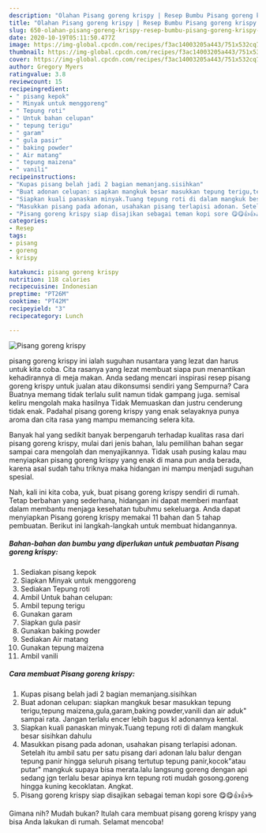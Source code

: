 ```yaml
---
description: "Olahan Pisang goreng krispy | Resep Bumbu Pisang goreng krispy Yang Enak dan Simpel"
title: "Olahan Pisang goreng krispy | Resep Bumbu Pisang goreng krispy Yang Enak dan Simpel"
slug: 650-olahan-pisang-goreng-krispy-resep-bumbu-pisang-goreng-krispy-yang-enak-dan-simpel
date: 2020-10-19T05:11:50.477Z
image: https://img-global.cpcdn.com/recipes/f3ac14003205a443/751x532cq70/pisang-goreng-krispy-foto-resep-utama.jpg
thumbnail: https://img-global.cpcdn.com/recipes/f3ac14003205a443/751x532cq70/pisang-goreng-krispy-foto-resep-utama.jpg
cover: https://img-global.cpcdn.com/recipes/f3ac14003205a443/751x532cq70/pisang-goreng-krispy-foto-resep-utama.jpg
author: Gregory Myers
ratingvalue: 3.8
reviewcount: 15
recipeingredient:
- " pisang kepok"
- " Minyak untuk menggoreng"
- " Tepung roti"
- " Untuk bahan celupan"
- " tepung terigu"
- " garam"
- " gula pasir"
- " baking powder"
- " Air matang"
- " tepung maizena"
- " vanili"
recipeinstructions:
- "Kupas pisang belah jadi 2 bagian memanjang.sisihkan"
- "Buat adonan celupan: siapkan mangkuk besar masukkan tepung terigu,tepung maizena,gula,garam,baking powder,vanili dan air aduk&#34; sampai rata. Jangan terlalu encer lebih bagus kl adonannya kental."
- "Siapkan kuali panaskan minyak.Tuang tepung roti di dalam mangkuk besar sisihkan dahulu"
- "Masukkan pisang pada adonan, usahakan pisang terlapisi adonan. Setelah itu ambil satu per satu pisang dari adonan lalu balur dengan tepung panir hingga seluruh pisang tertutup tepung panir,kocok&#34;atau putar&#34; mangkuk supaya bisa merata.lalu langsung goreng dengan api sedang jgn terlalu besar apinya krn tepung roti mudah gosong.goreng hingga kuning kecoklatan. Angkat."
- "Pisang goreng krispy siap disajikan sebagai teman kopi sore 😋😋👍👍☕"
categories:
- Resep
tags:
- pisang
- goreng
- krispy

katakunci: pisang goreng krispy 
nutrition: 118 calories
recipecuisine: Indonesian
preptime: "PT26M"
cooktime: "PT42M"
recipeyield: "3"
recipecategory: Lunch

---
```



![Pisang goreng krispy](https://img-global.cpcdn.com/recipes/f3ac14003205a443/751x532cq70/pisang-goreng-krispy-foto-resep-utama.jpg)


pisang goreng krispy ini ialah suguhan nusantara yang lezat dan harus untuk kita coba. Cita rasanya yang lezat membuat siapa pun menantikan kehadirannya di meja makan.
Anda sedang mencari inspirasi resep pisang goreng krispy untuk jualan atau dikonsumsi sendiri yang Sempurna? Cara Buatnya memang tidak terlalu sulit namun tidak gampang juga. semisal keliru mengolah maka hasilnya Tidak Memuaskan dan justru cenderung tidak enak. Padahal pisang goreng krispy yang enak selayaknya punya aroma dan cita rasa yang mampu memancing selera kita.



Banyak hal yang sedikit banyak berpengaruh terhadap kualitas rasa dari pisang goreng krispy, mulai dari jenis bahan, lalu pemilihan bahan segar sampai cara mengolah dan menyajikannya. Tidak usah pusing kalau mau menyiapkan pisang goreng krispy yang enak di mana pun anda berada, karena asal sudah tahu triknya maka hidangan ini mampu menjadi suguhan spesial.


Nah, kali ini kita coba, yuk, buat pisang goreng krispy sendiri di rumah. Tetap berbahan yang sederhana, hidangan ini dapat memberi manfaat dalam membantu menjaga kesehatan tubuhmu sekeluarga. Anda dapat menyiapkan Pisang goreng krispy memakai 11 bahan dan 5 tahap pembuatan. Berikut ini langkah-langkah untuk membuat hidangannya.

<!--inarticleads1-->

##### Bahan-bahan dan bumbu yang diperlukan untuk pembuatan Pisang goreng krispy:

1. Sediakan  pisang kepok
1. Siapkan  Minyak untuk menggoreng
1. Sediakan  Tepung roti
1. Ambil  Untuk bahan celupan:
1. Ambil  tepung terigu
1. Gunakan  garam
1. Siapkan  gula pasir
1. Gunakan  baking powder
1. Sediakan  Air matang
1. Gunakan  tepung maizena
1. Ambil  vanili




<!--inarticleads2-->

##### Cara membuat Pisang goreng krispy:

1. Kupas pisang belah jadi 2 bagian memanjang.sisihkan
1. Buat adonan celupan: siapkan mangkuk besar masukkan tepung terigu,tepung maizena,gula,garam,baking powder,vanili dan air aduk&#34; sampai rata. Jangan terlalu encer lebih bagus kl adonannya kental.
1. Siapkan kuali panaskan minyak.Tuang tepung roti di dalam mangkuk besar sisihkan dahulu
1. Masukkan pisang pada adonan, usahakan pisang terlapisi adonan. Setelah itu ambil satu per satu pisang dari adonan lalu balur dengan tepung panir hingga seluruh pisang tertutup tepung panir,kocok&#34;atau putar&#34; mangkuk supaya bisa merata.lalu langsung goreng dengan api sedang jgn terlalu besar apinya krn tepung roti mudah gosong.goreng hingga kuning kecoklatan. Angkat.
1. Pisang goreng krispy siap disajikan sebagai teman kopi sore 😋😋👍👍☕




Gimana nih? Mudah bukan? Itulah cara membuat pisang goreng krispy yang bisa Anda lakukan di rumah. Selamat mencoba!
